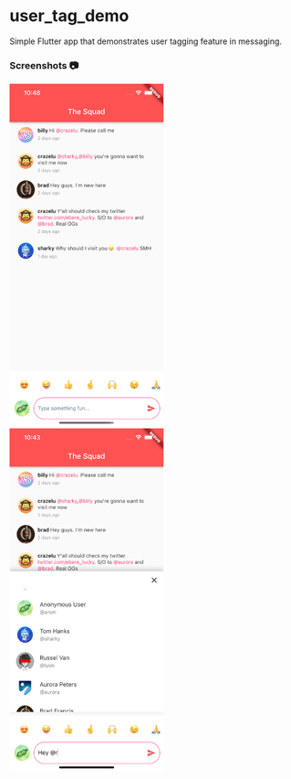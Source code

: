 # user_tag_demo

Simple Flutter app that demonstrates user tagging feature in messaging.

### Screenshots 📷

<img src="https://raw.githubusercontent.com/Crazelu/user_tag_demo/main/screenshots/home.png" width="270" height="600"> <img src="https://raw.githubusercontent.com/Crazelu/user_tag_demo/main/screenshots/search_overlay.png" width="270" height="600">


